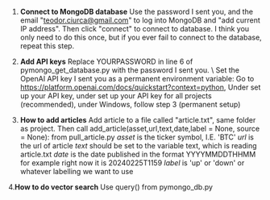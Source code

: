 1. **Connect to MongoDB database**
  Use the password I sent you, and the email "teodor.ciurca@gmail.com" to log into MongoDB and "add current IP address". Then click "connect" to connect to database. I think you only need to do this once, but if you ever fail to connect to the database, repeat this step.

2. **Add API keys**
  Replace YOURPASSWORD in line 6 of pymongo_get_database.py with the password I sent you. \\
  Set the OpenAI API key I sent you as a permanent environment variable: Go to https://platform.openai.com/docs/quickstart?context=python, Under set up your API key, under set up your API key for all projects (recommended), under Windows, follow step 3 (permanent setup)

3. **How to add articles**
  Add article to a file called "article.txt", same folder as project. Then call add_article(asset,url,text,date,label = None, source = None): from pull_article.py
  *asset* is the ticker symbol, I.E. 'BTC'
  *url* is the url of article
  *text* should be set to the variable text, which is reading article.txt
  *date* is the date published in the format YYYYMMDDTHHMM for example right now it is 20240225T1159
  *label* is 'up' or 'down' or whatever labelling we want to use
   
4.**How to do vector search**
   Use query() from pymongo_db.py  
